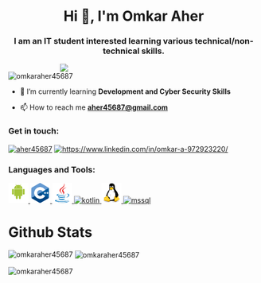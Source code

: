 <h1 align="center">Hi 👋, I'm Omkar Aher</h1>
<h3 align="center">I am an IT student interested learning various technical/non-technical skills.</h3>
<img align="right" width ="400" src="https://media.tenor.com/Ug6cbVA1ZsMAAAAM/developer.gif"

<p align="left"> <img src="https://komarev.com/ghpvc/?username=omkaraher45687&label=Profile%20views&color=0e75b6&style=flat" alt="omkaraher45687" /> </p>

- 🌱 I’m currently learning **Development and Cyber Security Skills**

- 📫 How to reach me **aher45687@gmail.com**

<h3 align="left">Get in touch:</h3>
<p align="left">
<a href="https://twitter.com/aher45687" target="blank"><img align="center" src="https://raw.githubusercontent.com/rahuldkjain/github-profile-readme-generator/master/src/images/icons/Social/twitter.svg" alt="aher45687" height="30" width="40" /></a>
<a href="https://linkedin.com/in/https://www.linkedin.com/in/omkar-a-972923220/" target="blank"><img align="center" src="https://raw.githubusercontent.com/rahuldkjain/github-profile-readme-generator/master/src/images/icons/Social/linked-in-alt.svg" alt="https://www.linkedin.com/in/omkar-a-972923220/" height="30" width="40" /></a>
</p>

<h3 align="left">Languages and Tools:</h3>
<p align="left"> <a href="https://developer.android.com" target="_blank" rel="noreferrer"> <img src="https://raw.githubusercontent.com/devicons/devicon/master/icons/android/android-original-wordmark.svg" alt="android" width="40" height="40"/> </a> <a href="https://www.w3schools.com/cpp/" target="_blank" rel="noreferrer"> <img src="https://raw.githubusercontent.com/devicons/devicon/master/icons/cplusplus/cplusplus-original.svg" alt="cplusplus" width="40" height="40"/> </a> <a href="https://www.java.com" target="_blank" rel="noreferrer"> <img src="https://raw.githubusercontent.com/devicons/devicon/master/icons/java/java-original.svg" alt="java" width="40" height="40"/> </a> <a href="https://kotlinlang.org" target="_blank" rel="noreferrer"> <img src="https://www.vectorlogo.zone/logos/kotlinlang/kotlinlang-icon.svg" alt="kotlin" width="40" height="40"/> </a> <a href="https://www.linux.org/" target="_blank" rel="noreferrer"> <img src="https://raw.githubusercontent.com/devicons/devicon/master/icons/linux/linux-original.svg" alt="linux" width="40" height="40"/> </a> <a href="https://www.microsoft.com/en-us/sql-server" target="_blank" rel="noreferrer"> <img src="https://www.svgrepo.com/show/303229/microsoft-sql-server-logo.svg" alt="mssql" width="40" height="40"/> </a> </p>

# Github Stats
<p><img align="left" src="https://github-readme-stats.vercel.app/api/top-langs?username=omkaraher45687&show_icons=true&locale=en&layout=compact" alt="omkaraher45687" /></p>

<p>&nbsp;<img align="center" src="https://github-readme-stats.vercel.app/api?username=omkaraher45687&show_icons=true&locale=en" alt="omkaraher45687" /></p>

<p><img align="center" src="https://github-readme-streak-stats.herokuapp.com/?user=omkaraher45687&" alt="omkaraher45687" /></p>
